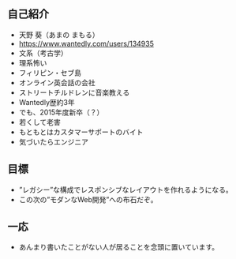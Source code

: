 ## 自己紹介

 - 天野 葵（あまの まもる）
  - https://www.wantedly.com/users/134935
 - 文系（考古学）
  - 理系怖い
 - フィリピン・セブ島
  - オンライン英会話の会社
  - ストリートチルドレンに音楽教える
 - Wantedly歴約3年
  - でも、2015年度新卒（？）
  - 若くして老害
  - もともとはカスタマーサポートのバイト
  - 気づいたらエンジニア

## 目標

 - ”レガシー”な構成でレスポンシブなレイアウトを作れるようになる。
  - この次の”モダンなWeb開発”への布石だぞ。

## 一応

 - あんまり書いたことがない人が居ることを念頭に置いています。
